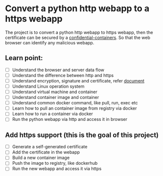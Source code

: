 # Convert a python http webapp to a https webapp

The project is to convert a python http webapp to https webapp, then the certificate can be secured by a [confidential-containers](https://github.com/confidential-containers). So that the web browser can identify any malicious webapp.

## Learn point:
- [ ] Understand the browser and server data flow
- [ ] Understand the difference between http and https
- [ ] Understand encryption, signature and certificate, refer [document](https://github.com/huoqifeng/document/blob/master/security/encryption-signature-cert.md)
- [ ] Understand Linux operation system
- [ ] Understand virtual machine and container
- [ ] Understand container image and container
- [ ] Understand common docker command, like pull, run, exec etc
- [ ] Learn how to pull an container image from registry via docker
- [ ] Learn how to run a container via docker
- [ ] Run the python webapp via http and access it in browser

## Add https support (this is the goal of this project)
- [ ] Generate a self-generated certificate
- [ ] Add the certificate in the webapp
- [ ] Build a new container image
- [ ] Push the image to registry, like dockerhub
- [ ] Run the new webapp and access it via https
